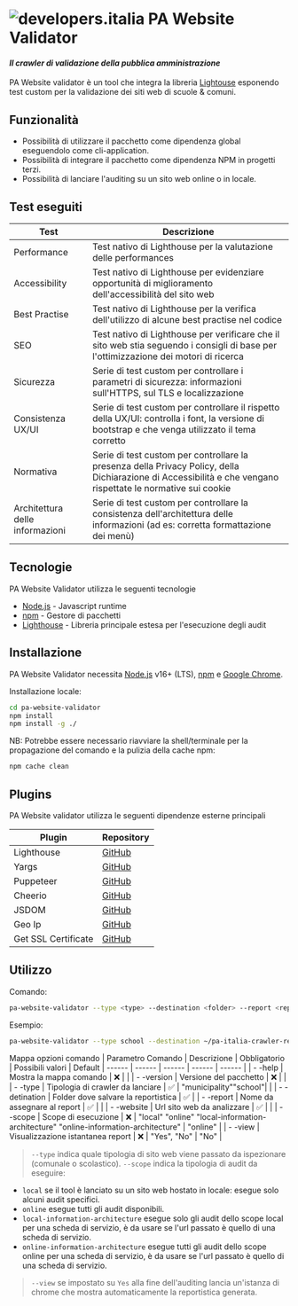 # ![developers.italia](https://avatars1.githubusercontent.com/u/15377824?s=36&v=4 "developers.italia") PA Website Validator
#### _Il crawler di validazione della pubblica amministrazione_

PA Website validator è un tool che integra la libreria [Lightouse][lighthouse] esponendo test custom per la validazione dei siti web di scuole & comuni.

## Funzionalità

- Possibilità di utilizzare il pacchetto come dipendenza global eseguendolo come cli-application.
- Possibilità di integrare il pacchetto come dipendenza NPM in progetti terzi.
- Possibilità di lanciare l'auditing su un sito web online o in locale.

## Test eseguiti
| Test | Descrizione |
| ------ | ------ |
| Performance | Test nativo di Lighthouse per la valutazione delle performances |
| Accessibility | Test nativo di Lighthouse per evidenziare opportunità di miglioramento dell'accessibilità del sito web |
| Best Practise | Test nativo di Lighthouse per la verifica dell'utilizzo di alcune best practise nel codice |
| SEO | Test nativo di Lighthouse per verificare che il sito web stia seguendo i consigli di base per l'ottimizzazione dei motori di ricerca |
| Sicurezza | Serie di test custom per controllare i parametri di sicurezza: informazioni sull'HTTPS, sul TLS e localizzazione |
| Consistenza UX/UI | Serie di test custom per controllare il rispetto della UX/UI: controlla i font, la versione di bootstrap e che venga utilizzato il tema corretto |
| Normativa | Serie di test custom per controllare la presenza della Privacy Policy, della Dichiarazione di Accessibilità e che vengano rispettate le normative sui cookie |
| Architettura delle informazioni | Serie di test custom per controllare la consistenza dell'architettura delle informazioni (ad es: corretta formattazione dei menù) |

## Tecnologie

PA Website Validator utilizza le seguenti tecnologie

- [Node.js] - Javascript runtime
- [npm] - Gestore di pacchetti
- [Lighthouse] - Libreria principale estesa per l'esecuzione degli audit

## Installazione

PA Website Validator necessita [Node.js](https://nodejs.org/it/) v16+ (LTS), [npm] e [Google Chrome](https://www.google.com/chrome/).

Installazione locale:
```sh
cd pa-website-validator
npm install
npm install -g ./
```

NB: Potrebbe essere necessario riavviare la shell/terminale per la propagazione del comando e la pulizia della cache npm:
```sh
npm cache clean
```

## Plugins
PA Website validator utilizza le seguenti dipendenze esterne principali

| Plugin | Repository |
| ------ | ------ |
| Lighthouse | [GitHub][lighthouse-url] |
| Yargs | [GitHub][yargs-url] |
| Puppeteer | [GitHub][puppeteer-url] |
| Cheerio | [GitHub][cheerio-url] |
| JSDOM | [GitHub][jsdom-url] |
| Geo Ip | [GitHub][geoip-url] |
| Get SSL Certificate | [GitHub][get-ssl-certificate-url] |


## Utilizzo

Comando:
```bash
pa-website-validator --type <type> --destination <folder> --report <report_name> --website <url> --scope <local|online|local-information-architecture|online-information-architecture[online]> --view <yes|no[no]>
```
Esempio:
```bash
pa-website-validator --type school --destination ~/pa-italia-crawler-reports --report myreport --website https://www.ismonnet.edu.it/ --scope online --view yes
```

Mappa opzioni comando
| Parametro Comando | Descrizione | Obbligatorio | Possibili valori | Default
| ------ | ------ | ------ | ------ | ------ |
| - -help | Mostra la mappa comando | ❌  | |
| - -version | Versione del pacchetto | ❌  | |
| - -type | Tipologia di crawler da lanciare | ✅  |  "municipality""school"| |
| - -detination | Folder dove salvare la reportistica | ✅ |
| - -report | Nome da assegnare al report | ✅  | |
| - -website | Url sito web da analizzare | ✅  | |
| - -scope | Scope di esecuzione |  ❌  |   "local" "online" "local-information-architecture" "online-information-architecture" | "online" |
| - -view | Visualizzazione istantanea report | ❌  |  "Yes", "No" |  "No" |

> `--type` indica quale tipologia di sito web viene passato da ispezionare (comunale o scolastico).
> `--scope` indica la tipologia di audit da eseguire:
- `local` se il tool è lanciato su un sito web hostato in locale: esegue solo alcuni audit specifici.
- `online` esegue tutti gli audit disponibili.
- `local-information-architecture` esegue solo gli audit dello scope local per una scheda di servizio, è da usare se l'url passato è quello di una scheda di servizio.
- `online-information-architecture` esegue tutti gli audit dello scope online per una scheda di servizio, è da usare se l'url passato è quello di una scheda di servizio.
> `--view` se impostato su `Yes` alla fine dell'auditing lancia un'istanza di chrome che mostra automaticamente la reportistica generata.

[lighthouse]: <https://www.npmjs.com/package/lighthouse>
[node.js]: <http://nodejs.org>
[npm]: <https://www.npmjs.com/>
[repository]: <https://github.com/italia/pa-website-validator/>

[yargs-url]: <https://github.com/yargs/yargs>
[lighthouse-url]: <https://github.com/GoogleChrome/lighthouse>
[puppeteer-url]: <https://github.com/puppeteer/puppeteer>
[cheerio-url]: <https://github.com/cheeriojs/cheerio>
[jsdom-url]: <https://github.com/jsdom/jsdom>
[geoip-url]: <https://github.com/geoip-lite/node-geoip>
[get-ssl-certificate-url]: <https://github.com/johncrisostomo/get-ssl-certificate>
